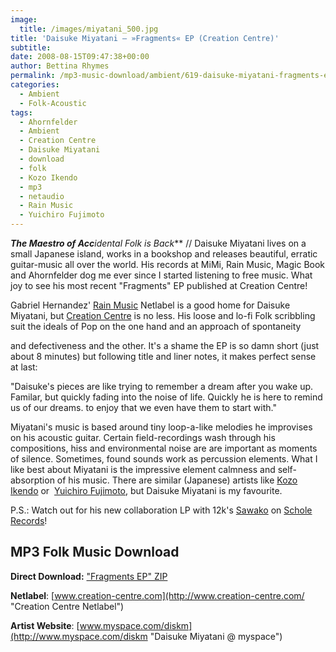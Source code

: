 ```yaml
---
image:
  title: /images/miyatani_500.jpg
title: 'Daisuke Miyatani – »Fragments« EP (Creation Centre)'
subtitle: 
date: 2008-08-15T09:47:38+00:00
author: Bettina Rhymes
permalink: /mp3-music-download/ambient/619-daisuke-miyatani-fragments-ep-creation-centre
categories:
  - Ambient
  - Folk-Acoustic
tags:
  - Ahornfelder
  - Ambient
  - Creation Centre
  - Daisuke Miyatani
  - download
  - folk
  - Kozo Ikendo
  - mp3
  - netaudio
  - Rain Music
  - Yuichiro Fujimoto
---
```

***The Maestro of Acc****idental Folk is Back*** // Daisuke Miyatani lives on a small Japanese island, works in a bookshop and releases beautiful, erratic guitar-music all over the world. His records at MiMi, Rain Music, Magic Book and Ahornfelder dog me ever since I started listening to free music. What joy to see his most recent "Fragments" EP published at Creation Centre!<!--more-->

Gabriel Hernandez' [Rain Music](http://rainmusic.free.fr/ "Rain Music Netlabel") Netlabel is a good home for Daisuke Miyatani, but [Creation Centre](http://www.creation-centre.com/ "Creation Centre Netlabel") is no less. His loose and lo-fi Folk scribbling suit the ideals of Pop on the one hand and an approach of spontaneity <!--[if gte mso 9]>  Normal 0 21   false false false        MicrosoftInternetExplorer4  <![endif]-->

<!--[if gte mso 9]>   <![endif]--> and defectiveness and the other. It's a shame the EP is so damn short (just about 8 minutes) but following title and liner notes, it makes perfect sense at last:

"Daisuke's pieces are like trying to remember a dream after you wake up. Familar, but quickly fading into the noise of life. Quickly he is here to remind us of our dreams. to enjoy that we even have them to start with."

Miyatani's music is based around tiny loop-a-like melodies he improvises on his acoustic guitar. Certain field-recordings wash through his compositions, hiss and environmental noise are are important as moments of silence. Sometimes, found sounds work as percussion elements. What I like best about Miyatani is the impressive element calmness and self-absorption of his music. There are similar (Japanese) artists like [Kozo Ikendo](http://www.retinascan.de/phpshop/themes/kategorie/detail.php?artikelid=478&source=2 "Kozo Ikendo @ Retinascan") or  [Yuichiro Fujimoto](http://www.ahornfelder.de/releases/mountain/index.php "Yuichiro Fujimoto @ Ahornfelder"), but Daisuke Miyatani is my favourite.

P.S.: Watch out for his new collaboration LP with 12k's [Sawako](http://www.myspace.com/sawako "Sawako @ myspace") on [Schole Records](http://www.scholecultures.net/sch-005.records.html)!

## MP3 Folk Music Download

**Direct Download:** ["Fragments EP" ZIP](http://www.creation-centre.com/ctral/Daisuke_Miyatani-Fragments-CTR-AL_2008.zip)
  
**Netlabel**: [www.creation-centre.com](http://www.creation-centre.com/ "Creation Centre Netlabel")
  
**Artist Website**: [www.myspace.com/diskm](http://www.myspace.com/diskm "Daisuke Miyatani @ myspace")